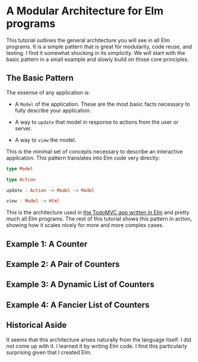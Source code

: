 # A Modular Architecture for Elm programs

This tutorial outlines the general architecture you will see in all Elm
programs. It is a simple pattern that is great for modularity, code reuse,
and testing. I find it somewhat shocking in its simplicity. We will start
with the basic pattern in a small example and slowly build on those core
principles.

## The Basic Pattern

The essense of any application is:

  * A `Model` of the application. These are the most basic facts necessary
    to fully describe your application.

  * A way to `update` that model in response to actions from the user or server.

  * A way to `view` the model.

This is the minimal set of concepts necessary to describe an interactive
application. This pattern translates into Elm code very directly:

```haskell
type Model

type Action

update : Action -> Model -> Model

view : Model -> Html
```

This is the architecture used in [the TodoMVC app written in
Elm](https://github.com/evancz/elm-todomvc/blob/master/Todo.elm) and pretty
much all Elm programs. The rest of this tutorial shows this pattern in action,
showing how it scales nicely for more and more complex cases.

## Example 1: A Counter

## Example 2: A Pair of Counters

## Example 3: A Dynamic List of Counters

## Example 4: A Fancier List of Counters



## Historical Aside

It seems that this architecture arises naturally from the language itself. I
did not come up with it. I learned it by writing Elm code. I find this
particularly surprising given that I created Elm.